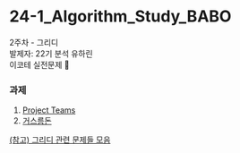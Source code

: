 # 24-1_Algorithm_Study_BABO
2주차 - 그리디 
</br>
발제자: 22기 분석 유하린
</br>
이코테 실전문제 
🐣 

### 과제
1. [Project Teams](https://www.acmicpc.net/problem/20044)
2. [거스름돈](https://www.acmicpc.net/problem/5585)
   
[(참고) 그리디 관련 문제들 모음](https://www.acmicpc.net/workbook/view/4380)
